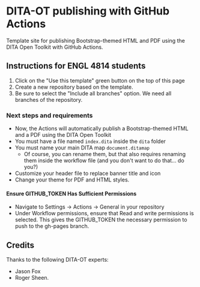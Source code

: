 # DITA-OT publishing with GitHub Actions

Template site for publishing Bootstrap-themed HTML and PDF using the DITA Open Toolkit with GitHub Actions.

## Instructions for ENGL 4814 students

1. Click on the "Use this template" green button on the top of this page
2. Create a new repository based on the template.
3. Be sure to select the "Include all branches" option. We need all branches of the repository.

### Next steps and requirements
- Now, the Actions will automatically publish a Bootstrap-themed HTML and a PDF using the DITA Open Toolkit
- You must have a file named `index.dita` inside the `dita` folder
- You must name your main DITA map `document.ditamap`
  - Of course, you can rename them, but that also requires renaming them inside the workflow file (and you don't want to do that... do you?)
- Customize your header file to replace banner title and icon
- Change your theme for PDF and HTML styles.

####  Ensure GITHUB_TOKEN Has Sufficient Permissions
- Navigate to Settings → Actions → General in your repository
- Under Workflow permissions, ensure that Read and write permissions is selected. This gives the GITHUB_TOKEN the necessary permission to push to the gh-pages branch.

## Credits

Thanks to the following DITA-OT experts:
- Jason Fox
- Roger Sheen.
